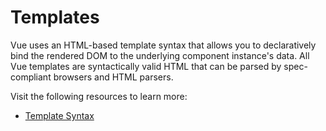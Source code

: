 # Templates

Vue uses an HTML-based template syntax that allows you to declaratively bind the rendered DOM to the underlying component instance's data. All Vue templates are syntactically valid HTML that can be parsed by spec-compliant browsers and HTML parsers.

Visit the following resources to learn more:

- [Template Syntax](https://vuejs.org/guide/essentials/template-syntax.html)
